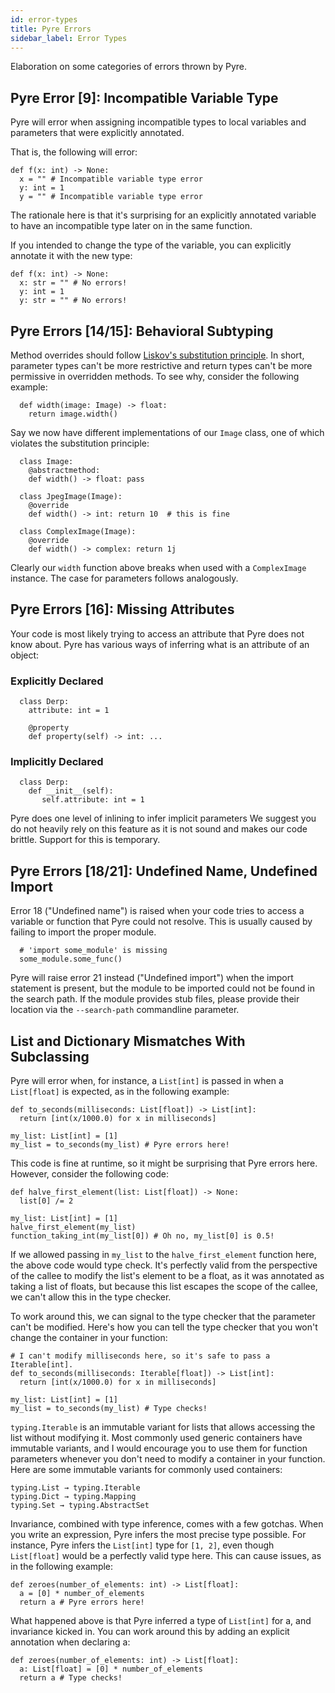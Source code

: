 ```yaml
---
id: error-types
title: Pyre Errors
sidebar_label: Error Types
---
```


Elaboration on some categories of errors thrown by Pyre.


## Pyre Error [9]: Incompatible Variable Type

Pyre will error when assigning incompatible types to local variables and parameters that were explicitly annotated.

That is, the following will error:

```
def f(x: int) -> None:
  x = "" # Incompatible variable type error
  y: int = 1
  y = "" # Incompatible variable type error
```

The rationale here is that it's surprising for an explicitly annotated variable to have an
incompatible type later on in the same function.

If you intended to change the type of the variable, you can explicitly annotate it with the new type:

```
def f(x: int) -> None:
  x: str = "" # No errors!
  y: int = 1
  y: str = "" # No errors!
```


## Pyre Errors [14/15]: Behavioral Subtyping

Method overrides should follow
[Liskov's substitution principle](https://en.wikipedia.org/wiki/Liskov_substitution_principle).
In short, parameter types can't be more restrictive and return types
can't be more permissive in overridden methods. To see why, consider the following example:

```
  def width(image: Image) -> float:
    return image.width()
```

Say we now have different implementations of our `Image` class, one of which
violates the substitution principle:

```
  class Image:
    @abstractmethod:
    def width() -> float: pass

  class JpegImage(Image):
    @override
    def width() -> int: return 10  # this is fine

  class ComplexImage(Image):
    @override
    def width() -> complex: return 1j
```

Clearly our `width` function above breaks when used with a `ComplexImage` instance.
The case for parameters follows analogously.

## Pyre Errors [16]: Missing Attributes

Your code is most likely trying to access an attribute that Pyre does not know about.
Pyre has various ways of inferring what is an attribute of an object:

### Explicitly Declared
```
  class Derp:
    attribute: int = 1

    @property
    def property(self) -> int: ...
```

### Implicitly Declared
```
  class Derp:
    def __init__(self):
       self.attribute: int = 1
```
Pyre does one level of inlining to infer implicit parameters
We suggest you do not heavily rely on this feature as it is not sound and makes our code brittle.
Support for this is temporary.

## Pyre Errors [18/21]: Undefined Name, Undefined Import

Error 18 ("Undefined name") is raised when your code tries to access a variable or function that Pyre could not resolve.
This is usually caused by failing to import the proper module.

```
  # 'import some_module' is missing
  some_module.some_func()
```

Pyre will raise error 21 instead ("Undefined import") when the import statement is present, but the module to be imported could not be found in the search path.
If the module provides stub files, please provide their location via the `--search-path` commandline parameter.


## List and Dictionary Mismatches With Subclassing

Pyre will error when, for instance, a `List[int]` is passed in when a `List[float]` is expected, as in the following example:

```
def to_seconds(milliseconds: List[float]) -> List[int]:
  return [int(x/1000.0) for x in milliseconds]

my_list: List[int] = [1]
my_list = to_seconds(my_list) # Pyre errors here!
```

This code is fine at runtime, so it might be surprising that Pyre errors here. However, consider the following code:

```
def halve_first_element(list: List[float]) -> None:
  list[0] /= 2

my_list: List[int] = [1]
halve_first_element(my_list)
function_taking_int(my_list[0]) # Oh no, my_list[0] is 0.5!
```

If we allowed passing in `my_list` to the `halve_first_element` function here, the above code would type check. It's perfectly valid from the perspective of the callee to modify the list's element to be a float, as it was annotated as taking a list of floats, but because this list escapes the scope of the callee, we can't allow this in the type checker.

To work around this, we can signal to the type checker that the parameter can't be modified. Here's how you can tell the type checker that you won't change the container in your function:

```
# I can't modify milliseconds here, so it's safe to pass a Iterable[int].
def to_seconds(milliseconds: Iterable[float]) -> List[int]:
  return [int(x/1000.0) for x in milliseconds]

my_list: List[int] = [1]
my_list = to_seconds(my_list) # Type checks!
```

`typing.Iterable` is an immutable variant for lists that allows accessing the list without modifying it. Most commonly used generic containers have immutable variants, and I would encourage you to use them for function parameters whenever you don't need to modify a container in your function.
Here are some immutable variants for commonly used containers:

```
typing.List → typing.Iterable
typing.Dict → typing.Mapping
typing.Set → typing.AbstractSet
```

Invariance, combined with type inference, comes with a few gotchas. When you write an expression, Pyre infers the most precise type possible. For instance, Pyre infers the `List[int]` type for `[1, 2]`, even though `List[float]` would be a perfectly valid type here. This can cause issues, as in the following example:

```
def zeroes(number_of_elements: int) -> List[float]:
  a = [0] * number_of_elements
  return a # Pyre errors here!
```

What happened above is that Pyre inferred a type of `List[int]` for a, and invariance kicked in. You can work around this by adding an explicit annotation when declaring a:

```
def zeroes(number_of_elements: int) -> List[float]:
  a: List[float] = [0] * number_of_elements
  return a # Type checks!
```
